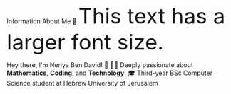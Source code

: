 Information About Me 🙇
<font size="8">This text has a larger font size.</font>


Hey there, I'm Neriya Ben David! 👋
👨‍🔬 Deeply passionate about **Mathematics**, **Coding**, and **Technology**. 
🎓 Third-year BSc Computer Science student at Hebrew University of Jerusalem

<!--
**neriabd/neriabd** is a ✨ _special_ ✨ repository because its `README.md` (this file) appears on your GitHub profile.

Here are some ideas to get you started:

- 🔭 I’m currently working on ...
- 🌱 I’m currently learning ...
- 👯 I’m looking to collaborate on ...
- 🤔 I’m looking for help with ...
- 💬 Ask me about ...
- 📫 How to reach me: ...
- 😄 Pronouns: ...
- ⚡ Fun fact: ...
-->
